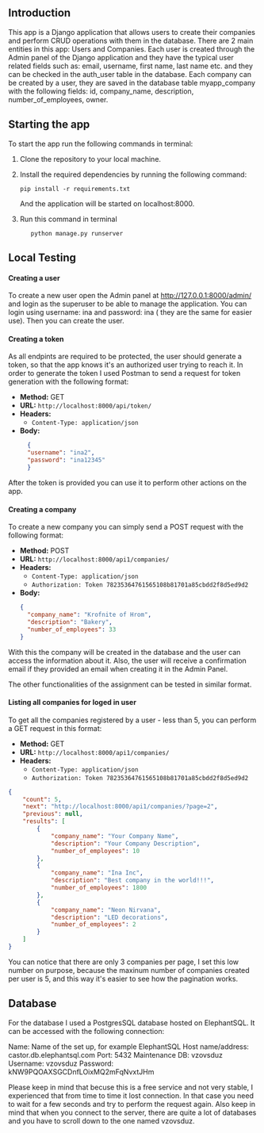 

## Introduction

This app is a Django application that allows users to create their companies and perform CRUD operations with them in the database. There are 2 main entities in this app: Users and Companies. Each user is created through the Admin panel of the Django application and they have the typical user related fields such as: email, username, first name, last name etc. and they can be checked in the auth_user table in the database. Each company can be created by a user, they are saved in the database table myapp_company with the following fields: id, company_name, description, number_of_employees, owner. 


## Starting the app

To start the app run the following commands in terminal:

1. Clone the repository to your local machine.

2. Install the required dependencies by running the following command:
   ```
   pip install -r requirements.txt
   ```
   And the application will be started on localhost:8000.

3. Run this command in terminal 
    ```
       python manage.py runserver 
    ```

## Local Testing

#### Creating a user

To create a new user open the Admin panel at http://127.0.0.1:8000/admin/ and login as the superuser to be able to manage the application. You can login using username: ina and password: ina ( they are the same for easier use). Then you can create the user.


#### Creating a token

As all endpints are required to be protected, the user should generate a token, so that the app knows it's an authorized user trying to reach it. In order to generate the token I used Postman to send a request for token generation with the following format:


- **Method:** GET
- **URL:** `http://localhost:8000/api/token/`
- **Headers:**
  - `Content-Type: application/json`
- **Body:**
  ```json
    {
    "username": "ina2",
    "password": "ina12345"   
    }


After the token is provided you can use it to perform other actions on the app.

#### Creating a company

To create a new company you can simply send a POST request with the following format:

- **Method:** POST
- **URL:** `http://localhost:8000/api1/companies/`
- **Headers:**
  - `Content-Type: application/json`
  - `Authorization: Token 78235364761565108b81701a85cbdd2f8d5ed9d2`  <!-- provided token -->
- **Body:**
  ```json
  {
    "company_name": "Krofnite of Hrom",
    "description": "Bakery",
    "number_of_employees": 33
  }

With this the company will be created in the database and the user can access the information about it. Also, the user will receive a confirmation email if they provided an email when creating it in the Admin Panel. 

The other functionalities of the assignment can be tested in similar format.

#### Listing all companies for loged in user

To get all the companies registered by a user - less than 5, you can perform a GET request in this format:


- **Method:** GET
- **URL:** `http://localhost:8000/api1/companies/`
- **Headers:**
  - `Content-Type: application/json`
  - `Authorization: Token 78235364761565108b81701a85cbdd2f8d5ed9d2`  <!-- provided token -->


```json
{
    "count": 5,
    "next": "http://localhost:8000/api1/companies/?page=2",
    "previous": null,
    "results": [
        {
            "company_name": "Your Company Name",
            "description": "Your Company Description",
            "number_of_employees": 10
        },
        {
            "company_name": "Ina Inc",
            "description": "Best company in the world!!!",
            "number_of_employees": 1800
        },
        {
            "company_name": "Neon Nirvana",
            "description": "LED decorations",
            "number_of_employees": 2
        }
    ]
}
```

You can notice that there are only 3 companies per page, I set this low number on purpose, because the maxinum number of companies created per user is 5, and this way it's easier to see how the pagination works. 



## Database

For the database I used a PostgresSQL database hosted on ElephantSQL. It can be accessed with the following connection:

Name: Name of the set up, for example ElephantSQL
Host name/address: castor.db.elephantsql.com
Port: 5432
Maintenance DB: vzovsduz
Username: vzovsduz
Password: kNW9PQOAXSGCDnfLOixMQ2mFqNvxtJHm

Please keep in mind that becuse this is a free service and not very stable, I experienced that from time to time it lost connection. In that case you need to wait for a few seconds and try to perform the request again. Also keep in mind that when you connect to the server, there are quite a lot of databases and you have to scroll down to the one named vzovsduz.


